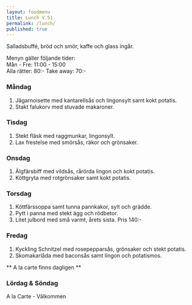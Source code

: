 ```yaml
---
layout: foodmenu
title: Lunch V.51
permalink: /lunch/
published: true
---
```

Salladsbuffé, bröd och smör, kaffe och glass ingår.

Menyn gäller följande tider:  
Mån - Fre: 11:00 - 15:00  
Alla rätter: 80:- Take away: 70:- 

### Måndag

1. Jägarnoisette med kantarellsås och lingonsylt samt kokt potatis.
2. Stakt falukorv med stuvade makaroner.

### Tisdag

1. Stekt fläsk med raggmunkar, lingonsylt.
2. Lax frestelse med smörsås, räkor och grönsaker.


### Onsdag

1. Älgfärsbiff med vildsås, rårörda lingon och kokt potatis.
2. Köttgryta med rotgrönsaker samt kokt potatis.

### Torsdag
 
1. Köttfärssoppa samt tunna pannkakor, sylt och grädde.
2. Pytt i panna med stekt ägg och rödbetor.
3. Litet julbord med små varmt, årets sista.  Pris 140:-
 
### Fredag
 
1. Kyckling Schnitzel med rosepepparsås, grönsaker och stekt potatis.
2. Skomakarlåda med baconsås samt lingon och potatismos.

** A la carte finns dagligen **  

### Lördag & Söndag
A la Carte - Välkommen
